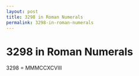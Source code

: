```yaml
---
layout: post
title: 3298 in Roman Numerals
permalink: 3298-in-roman-numerals
---
```


# 3298 in Roman Numerals

3298 = MMMCCXCVIII
